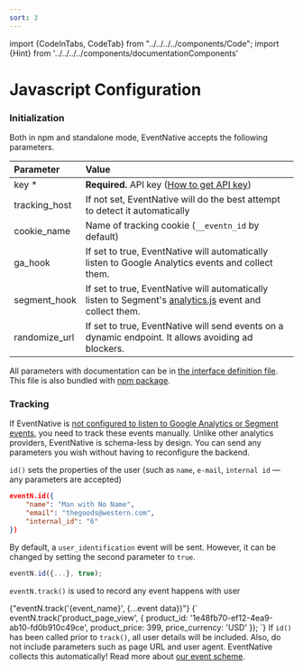 ```yaml
---
sort: 3
---
```


import {CodeInTabs, CodeTab} from "../../../../components/Code";
import {Hint} from '../../../../components/documentationComponents'

# Javascript Configuration

### Initialization

Both in npm and standalone mode, EventNative accepts the following parameters.

| Parameter | Value |
| :--- | :--- |
| key *  | **Required.** API key ([How to get API key](/docs/configuration/authorization)) |
| tracking_host | If not set, EventNative will do the best attempt to detect it automatically |
| cookie_name | Name of tracking cookie (`__eventn_id` by default) |
| ga_hook | If set to true, EventNative will automatically listen to Google Analytics events and collect them.  |
| segment_hook | If set to true, EventNative will automatically listen to Segment's [analytics.js](https://github.com/segmentio/analytics.js/) event and collect them.  |
| randomize_url | If set to true, EventNative will send events on a dynamic endpoint. It allows avoiding ad blockers. |

<Hint>
    All parameters with documentation can be in <a href="https://github.com/jitsucom/eventnative/blob/master/web/src/types.ts" >the interface definition file</a>. This file is also bundled with <a href="/docs/sending-data/javascript-reference/npm-or-yarn">npm package</a>.
</Hint>

### Tracking

If EventNative is [not configured to listen to Google Analytics or Segment events](/docs/sending-data/javascript-reference/events-interception), you need to track these events manually. Unlike other analytics providers, EventNative is schema-less by design. You can send any parameters you wish without having to reconfigure the backend.

`id()` sets the properties of the user (such as `name`, `e-mail`, `internal id` — any parameters are accepted)

```json
eventN.id({
    "name": "Man with No Name",
    "email": "thegoods@western.com",
    "internal_id": "6"
})
```

By default, a `user_identification` event will be sent. However, it can be changed by setting the second parameter to `true`.

```javascript
eventN.id({...}, true);
```

`eventN.track()` is used to record any event happens with user

<CodeInTabs>
    <CodeTab title="Syntax" lang="javascript">
        {"eventN.track('{event_name}', {...event data})"}
    </CodeTab>
    <CodeTab title="Example" lang="javascript">
        {`
        eventN.track('product_page_view', {
            product_id: '1e48fb70-ef12-4ea9-ab10-fd0b910c49ce',
            product_price: 399,
            price_currency: 'USD'
        });
        `}
    </CodeTab>
</CodeInTabs>

<Hint>
    If <code inline="true">id()</code> has been called prior to <code inline="true">track()</code>, all user details will be included.
    Also, do not include parameters such as page URL and user agent. EventNative collects this automatically!
    Read more about <a href="/docs/configuration/schema-and-mappings">our event scheme</a>.
</Hint>